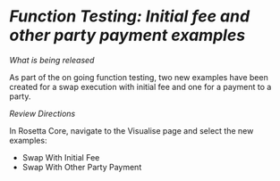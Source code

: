 # *Function Testing: Initial fee and other party payment examples*

_What is being released_

As part of the on going function testing, two new examples have been created for a swap execution with initial fee and one for a payment to a party.

_Review Directions_

In Rosetta Core, navigate to the Visualise page and select the new examples:
 - Swap With Initial Fee
 - Swap With Other Party Payment
